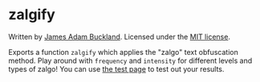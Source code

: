 zalgify
=======

Written by [James Adam Buckland](https://github.com/ambuc). Licensed under the [MIT license](http://opensource.org/licenses/MIT).

Exports a function `zalgify` which applies the "zalgo" text obfuscation method. Play around with `frequency` and `intensity` for different levels and types of zalgo! You can use [the test page](index.html) to test out your results.
